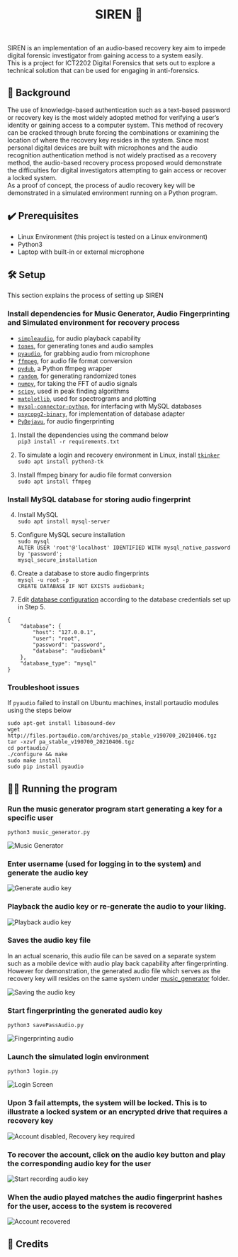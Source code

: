 <h1 align="center">SIREN 🚨</h1> <br />

SIREN is an implementation of an audio-based recovery key aim to impede digital forensic investigator from gaining access to a system easily. <br />
This is a project for ICT2202 Digital Forensics that sets out to explore a technical solution that can be used for engaging in anti-forensics. <br />

## 📖 Background
The use of knowledge-based authentication such as a text-based password or recovery key is the most widely adopted method for verifying a user’s identity or gaining access to a computer system. This method of recovery can be cracked through brute forcing the combinations or examining the location of where the recovery key resides in the system. Since most personal digital devices are built with microphones and the audio recognition authentication method is not widely practised as a recovery method, the audio-based recovery process proposed would demonstrate the difficulties for digital investigators attempting to gain access or recover a locked system.
<br />
As a proof of concept, the process of audio recovery key will be demonstrated in a simulated environment running on a Python program.

## ✔️ Prerequisites
* Linux Environment (this project is tested on a Linux environment)
* Python3
* Laptop with built-in or external microphone

## 🛠️ Setup
This section explains the process of setting up SIREN 

### Install dependencies for Music Generator, Audio Fingerprinting and Simulated environment for recovery process

* [`simpleaudio`](https://pypi.org/project/simpleaudio/), for audio playback capability
* [`tones`](https://pypi.org/project/tones/), for generating tones and audio samples
* [`pyaudio`](https://pypi.org/project/PyAudio/), for grabbing audio from microphone
* [`ffmpeg`](https://github.com/FFmpeg/FFmpeg), for audio file format conversion
* [`pydub`](http://pydub.com/), a Python ffmpeg wrapper
* [`random`](), for generating randomized tones
* [`numpy`](http://www.numpy.org/), for taking the FFT of audio signals
* [`scipy`](http://www.scipy.org/), used in peak finding algorithms
* [`matplotlib`](http://matplotlib.org/), used for spectrograms and plotting
* [`mysql-connector-python`](https://pypi.org/project/mysql-connector-python/), for interfacing with MySQL databases
* [`psycopg2-binary`](https://pypi.org/project/psycopg2-binary/), for implementation of database adapter
* [`PyDejavu`](), for audio fingerprinting

1. Install the dependencies using the command below <br />
 `pip3 install -r requirements.txt`

2. To simulate a login and recovery environment in Linux, install [`tkinker`]() <br />
`sudo apt install python3-tk`

3. Install ffmpeg binary for audio file format conversion <br />
`sudo apt install ffmpeg`

### Install MySQL database for storing audio fingerprint
4. Install MySQL <br />
`sudo apt install mysql-server`

5. Configure MySQL secure installation <br />
`sudo mysql` <br />
`ALTER USER 'root'@'localhost' IDENTIFIED WITH mysql_native_password by 'password';` <br />
`mysql_secure_installation` <br />

6. Create a database to store audio fingerprints <br />
`mysql -u root -p` <br />
`CREATE DATABASE IF NOT EXISTS audiobank;` <br />

7. Edit [database configuration]() according to the database credentials set up in Step 5.
```
{
    "database": {
        "host": "127.0.0.1",
        "user": "root",
        "password": "password",
        "database": "audiobank"
    },
    "database_type": "mysql"
}
```

### Troubleshoot issues
If `pyaudio` failed to install on Ubuntu machines, install portaudio modules using the steps below  <br />
```
sudo apt-get install libasound-dev
wget http://files.portaudio.com/archives/pa_stable_v190700_20210406.tgz
tar -xzvf pa_stable_v190700_20210406.tgz
cd portaudio/
./configure && make
sudo make install
sudo pip install pyaudio
```

## 👨‍💻 Running the program

### Run the music generator program start generating a key for a specific user
`python3 music_generator.py`

![Music Generator](screenshots/music_generator.png)

### Enter username (used for logging in to the system) and generate the audio key 

![Generate audio key](screenshots/generate_key.png)

### Playback the audio key or re-generate the audio to your liking. 

![Playback audio key](screenshots/play_generated_key.png)

### Saves the audio key file
In an actual scenario, this audio file can be saved on a separate system such as a mobile device with audio play back capability after fingerprinting. However for demonstration, the generated audio file which serves as the recovery key will resides on the same system under [music_generator]() folder.

![Saving the audio key](screenshots/save_generated_key.png)

### Start fingerprinting the generated audio key
`python3 savePassAudio.py`

![Fingerprinting audio](screenshots/audio_fingerprinting.png)

### Launch the simulated login environment
`python3 login.py`

![Login Screen](screenshots/loginscreen.png)

### Upon 3 fail attempts, the system will be locked. This is to illustrate a locked system or an encrypted drive that requires a recovery key

![Account disabled, Recovery key required](screenshots/account_disabled.png)

### To recover the account, click on the audio key button and play the corresponding audio key for the user

![Start recording audio key](IMAGELINK)

### When the audio played matches the audio fingerprint hashes for the user, access to the system is recovered

![Account recovered](screenshots/account_recovered.png)



## 🙏 Credits

















